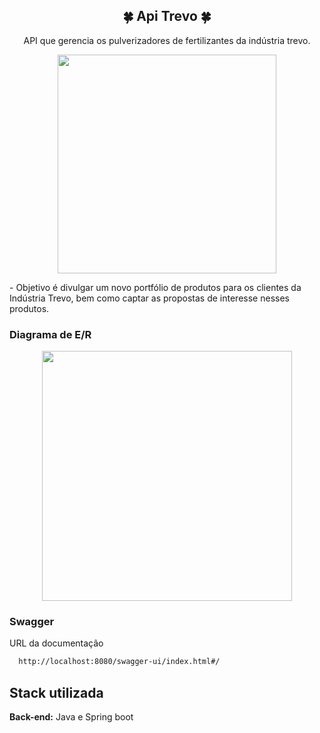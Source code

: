
<h2 align="center"> 
  🍀 Api Trevo 🍀
</h1>

<p align="center"> API que gerencia os pulverizadores de fertilizantes da indústria trevo. </p>
<p align="center">
  <img height="350" src="https://user-images.githubusercontent.com/61324956/223739972-1cc74f2c-3fb9-46f7-bdae-4079324af744.png" />
</p>
- Objetivo é divulgar um novo portfólio de produtos para os clientes da Indústria Trevo, bem como captar as propostas de interesse nesses produtos.

### Diagrama de E/R

<p align="center">
  <img height="400" src="https://user-images.githubusercontent.com/61324956/230724211-c3635149-5d8e-404e-9365-0c0917a80cc5.png" />
</p>



### Swagger


URL da documentação 

```bash
  http://localhost:8080/swagger-ui/index.html#/
```



## Stack utilizada


**Back-end:** Java e Spring boot

